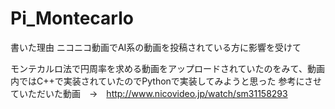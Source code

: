 # Pi_Montecarlo

書いた理由
ニコニコ動画でAI系の動画を投稿されている方に影響を受けて

モンテカルロ法で円周率を求める動画をアップロードされていたのをみて、動画内ではC++で実装されていたのでPythonで実装してみようと思った
参考にさせていただいた動画　→　http://www.nicovideo.jp/watch/sm31158293
